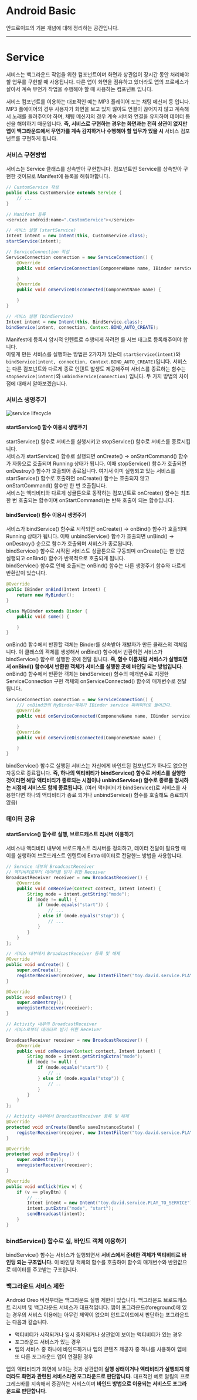 # Android Basic
안드로이드의 기본 개념에 대해 정리하는 공간입니다.
***

# Service

서비스는 백그라운드 작업을 위한 컴포넌트이며 화면과 상관없이 장시간 동안 처리해야 할 업무를 구현할 때 사용됩니다. 다른 앱이 화면을 점유하고 있더라도 앱의 프로세스가 살아서 계속 무언가 작업을 수행해야 할 때 사용하는 컴포넌트 입니다.

서비스 컴포넌트를 이용하는 대표적인 예는 MP3 플레이어 또는 채팅 메신저 등 입니다. MP3 플에이어의 경우 사용자가 화면을 보고 있지 않아도 연결이 끊어지지 않고 계속해서 노래를 들려주어야 하며, 채팅 메신저의 경우 계속 서버와 연결을 유지하여 데이터 통신을 해야하기 때문입니다. **즉, 서비스로 구현하는 경우는 화면과는 전혀 상관이 없지만 앱이 백그라운드에서 무언가를 계속 감지하거나 수행해야 할 업무가 있을 시** 서비스 컴포넌트를 구현하게 됩니다.

### 서비스 구현방법
서비스는 Service 클래스를 상속받아 구현합니다. 컴포넌트인 Service를 상속받아 구현한 것이므로 Manifest에 등록을 해줘야합니다.
```java
// CustomService 작성
public class CustomService extends Service {
    // ...
}

// Manifest 등록
<service android:name=".CustomService"></service>

// 서비스 실행 (startService)
Intent intent = new Intent(this, CustomService.class);
startService(intent);
```

```java
// ServiceConnection 작성
ServiceConnection connection = new ServiceConnection() {
    @Override
    public void onServiceConnection(ComponeneName name, IBinder service) {

    }
    @Override
    public void onServiceDisconnected(ComponentName name) {

    }
}

// 서비스 실행 (bindService)
Intent intent = new Intent(this, BindService.class);
bindService(intent, connection, Context.BIND_AUTO_CREATE);
```
Manifest에 등록시 암시적 인텐트로 수행되게 하려면 <intent-filter>를 서브 태그로 등록해주어야 합니다.  
이렇게 만든 서비스를 실행하는 방법은 2가지가 있는데 `startService(intent)`와 `bindService(intent, connection, Context.BIND_AUTO_CREATE)`입니다. 서비스는 다른 컴포넌트와 다르게 종료 인텐트 발생도 제공해주며 서비스를 종료하는 함수는 `stopService(intent)`와 `unbindService(connection)` 입니다. 두 가지 방법의 차이점에 대해서 알아보겠습니다.

### 서비스 생명주기
![service lifecycle](./images/service_lifecycle.png)

#### startService() 함수 이용시 생명주기
startService() 함수로 서비스를 실행시키고 stopService() 함수로 서비스를 종료시킵니다.  
서비스가 startService() 함수로 실행되면 onCreate() -> onStartCommand() 함수가 자동으로 호출되며 Running 상태가 됩니다. 이때 stopService() 함수가 호출되면 onDestroy() 함수가 호출되어 종료됩니다. 여기서 이미 실행되고 있는 서비스를 startService() 함수로 호출하면 onCreate() 함수는 호출되지 않고 onStartCommand() 함수만 한 번 호출됩니다.  
서비스는 액티비티와 다르게 싱글톤으로 동작하는 컴포넌트로 onCreate() 함수는 최초 한 번 호출되는 함수이며 onStartCommand()는 반복 호출이 되는 함수입니다.

#### bindService() 함수 이용시 생명주기
서비스가 bindService() 함수로 시작되면 onCreate() -> onBind() 함수가 호출되며 Running 상태가 됩니다. 이때 unbindService() 함수가 호출되면 unBind() -> onDestroy() 순으로 함수가 호출되며 서비스가 종료됩니다.  
bindService() 함수로 시작된 서비스도 싱글톤으로 구동되며 onCreate()는 한 번만 실행되고 onBind() 함수가 반복적으로 호출되게 됩니다.  
bindService() 함수로 인해 호출되는 onBind() 함수는 다른 생명주기 함수와 다르게 반환값이 있습니다.

```java
@Override
public IBinder onBind(Intent intent) {
    return new MyBinder();
}

class MyBinder extends Binder {
    public void some() {

    }
}
```

onBind() 함수에서 반환할 객체는 Binder를 상속받아 개발자가 만든 클래스의 객체입니다. 이 클래스의 객체를 생성해서 onBind() 함수에서 반환하면 서비스가 bindService() 함수로 실행한 곳에 전달 됩니다. **즉, 함수 이름처럼 서비스가 실행되면서 onBind() 함수에서 반환한 객체가 서비스를 실행한 곳에 바인딩 되는 방법입니다.** onBind() 함수에서 반환한 객체는 bindService() 함수의 매개변수로 지정한 ServiceConnection 구현 객체의 onServiceConnected() 함수의 매개변수로 전달 됩니다.

```java
ServiceConnection connection = new ServiceConnection() {
    /// onBind안의 MyBinder객체가 IBinder service 파라미터로 들어간다.
    @Override
    public void onServiceConnected(ComponeneName name, IBinder service) {

    }
    @Override
    public void onServiceDisconnected(ComponeneName name) {

    }
}
```

bindService() 함수로 실행된 서비스는 자신에게 바인드된 컴포넌트가 하나도 없으면 자동으로 종료됩니다. **즉, 하나의 액티비티가 bindService() 함수로 서비스를 실행한 것이라면 해당 액티비티가 종료되는 시점이나 unbindService() 함수로 종료를 명시하는 시점에 서비스도 함께 종료됩니다.** (여러 액티비티가 bindService()로 서비스를 사용한다면 하나의 액티비티가 종료 되거나 unbindService() 함수를 호출해도 종료되지 않음)

### 데이터 공유

#### startService() 함수로 실행, 브로드캐스트 리시버 이용하기
서비스나 액티비티 내부에 브로드캐스트 리시버를 정의하고, 데이터 전달이 필요할 때 이를 실행하여 브로드캐스트 인텐트에 Extra 데이터로 전달한느 방법을 사용합니다.

```java
// Service 내부의 BroadcastReceiver
// 액티비티로부터 데이터를 받기 위한 Receiver
BroadcastReceiver receiver = new BroadcastReceiver() {
    @Override
    public void onReceive(Context context, Intent intent) {
        String mode = intent.getString("mode");
        if (mode != null) {
            if (mode.equals("start")) {
                // ...
            } else if (mode.equals("stop")) {
                // ...
            }
        }
    }
};

// 서비스 내부에서 BroadcastReceiver 등록 및 해제
@Override
public void onCreate() {
    super.onCreate();
    registerReceiver(receiver, new IntentFilter("toy.david.service.PLAY_TO_SERVICE"));
}

@Override
public void onDestroy() {
    super.onDestroy();
    unregisterReceiver(receiver);
}
```

```java
// Activity 내부의 BroadcastReceiver
// 서비스로부터 데이터르 받기 위한 Receiver

BroadcastReceiver receiver = new BroadcastReceiver() {
    @Override
    public void onReceive(Context context, Intent intent) {
        String mode = intent.getStringExtra("mode");
        if (mode != null) {
            if (mode.equals("start")) {
                // ..
            } else if (mode.equals("stop")) {
                // ..
            }
        }
    }
};

// Activity 내부에서 BroadcastReceiver 등록 및 해제
@Override
protected void onCreate(Bundle saveInstanceState) {
    registerReceiver(receiver, new IntentFilter("toy.david.service.PLAY_TO_ACTIVITY"));
}

@Override
protected void onDestroy() {
    super.onDestroy();
    unregisterReceiver(receiver);
}

@Override
public void onClick(View v) {
    if (v == playBtn) {
        // ...
        Intent intent = new Intent("toy.david.service.PLAY_TO_SERVICE");
        intent.putExtra("mode", "start");
        sendBroadcast(intent);
    }
}

```

### bindService() 함수로 실, 바인드 객체 이용하기
bindService() 함수는 서비스가 실행되면서 **서비스에서 준비한 객체가 액티비티로 바인딩 되는 구조입니다.** 이 바인딩 객체의 함수를 호출하여 함수의 매개변수와 반환값으로 데이터를 주고받는 구조입니다.

### 백그라운드 서비스 제한
Android Oreo 버전부터는 백그라운드 실행 제한이 있습니다. 백그라운드 브로드캐스트 리시버 및 백그라운드 서비스가 대표적입니다. 앱이 포그라운드(foreground)에 있는 경우의 서비스 이용에는 아무런 제약이 없으며 안드로이드에서 판단하는 포그라운드는 다음과 같습니다.

* 액티비티가 시작되거나 일시 중지되거나 상관없이 보이는 액티비티가 있는 경우
* 포그라운드 서비스가 있는 경우
* 앱의 서비스 중 하나에 바인드하거나 앱의 콘텐츠 제공자 중 하나를 사용하여 앱에 또 다른 포그라운드 앱이 연결된 경우

앱의 액티비티가 화면에 보이는 것과 상관없이 **실행 상태이거나 액티비티가 실행되지 않더라도 화면과 관련된 서비스라면 포그라운드로 판단합니다.** 대표적인 예로 알림의 프로그레스바를 지속해서 증감하는 서비스이며 **바인드 방법으로 이용되는 서비스도 포그라운드로 판단합니다.**
